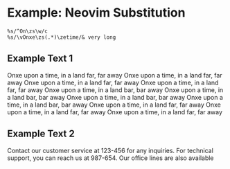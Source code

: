 # Example: Neovim Substitution


```
%s/^On\zs\w/c
%s/\vOnxe\zs(.*)\zetime/& very long 
```

## Example Text 1

Onxe upon a time, in a land far, far away
Onxe upon a time, in a land far, far away
Onxe upon a time, in a land far, far away
Onxe upon a time, in a land far, far away
Onxe upon a time, in a land bar, bar away
Onxe upon a time, in a land bar, bar away
Onxe upon a time, in a land bar, bar away
Onxe upon a time, in a land bar, bar away
Onxe upon a time, in a land far, far away
Onxe upon a time, in a land far, far away
Onxe upon a time, in a land far, far away

## Example Text 2

Contact our customer service at 123-456 for any inquiries. 
For technical support, you can reach us at 987-654. Our office lines are also available

